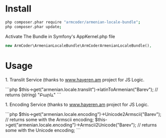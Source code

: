 Install
=======
```bash
php composer.phar require "armcoder/armenian-locale-bundle";
php composer.phar update;
```
Activate The Bundle in Symfony's  AppKernel.php file
```php
new ArmCoder\ArmenianLocaleBundle\ArmCoderArmenianLocaleBundle(),
```
Usage
=============
<p>1. Translit Service (thanks to <a target="_blank" href="http://hayeren.am/">www.hayeren.am</a> project for JS Logic.</p>
```php
$this->get("armenian.locale.translit")->latinToArmenian("Barev");  // returns (string) "Բարև"
```

<p>1. Encoding Service (thanks to <a target="_blank" href="http://hayeren.am/">www.hayeren.am</a> project for JS Logic.</p>
```php
$this->get("armenian.locale.encoding")->Unicode2Armscii("Barev");  // returns some with the Armscii encoding;
$this->get("armenian.locale.encoding")->Armscii2Unicode("Barev");  // returns some with the Unicode encoding;
```
